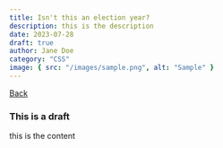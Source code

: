 ```yaml
---
title: Isn't this an election year?
description: this is the description
date: 2023-07-28
draft: true
author: Jane Doe
category: "CSS"
image: { src: "/images/sample.png", alt: "Sample" }
---
```


<a href="/blog" class="link link--text">Back</a>

### This is a draft

this is the content
